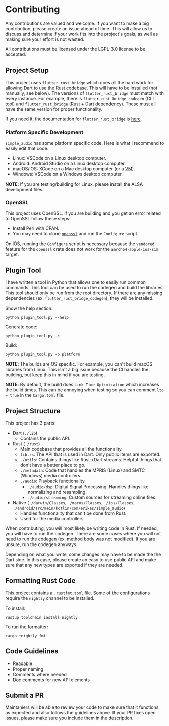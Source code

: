# Contributing
Any contributions are valued and welcome. If you want to make a big contribution, please create an issue ahead of time.
This will allow us to discuss and determine if your work fits into the project's goals, as well as making sure your effort is not wasted.

All contributions must be licensed under the LGPL-3.0 license to be accepted.

## Project Setup
This project uses `flutter_rust_bridge` which does all the hard work for allowing Dart to use the Rust codebase.
This will have to be installed (not manually, see below). The versions of `flutter_rust_bridge` must match with every instance. For example,
there is `flutter_rust_bridge_codegen` (CLI tool) and `flutter_rust_bridge` (Rust + Dart dependency).
These must all have the same version for proper functionality.

If you need it, the documentation for `flutter_rust_bridge` is [here](https://cjycode.com/flutter_rust_bridge/).

### Platform Specific Development
`simple_audio` has some platform specific code. Here is what I recommend to easily edit that code:
- Linux: VSCode on a Linux desktop computer.
- Android: Android Studio on a Linux desktop computer.
- macOS/iOS: XCode on a Mac desktop computer (or a [VM](https://github.com/notAperson535/OneClick-macOS-Simple-KVM)).
- Windows: VSCode on a Windows desktop computer.

**NOTE**: If you are testing/building for Linux, please install the ALSA development files.

### OpenSSL
This project uses OpenSSL. If you are building and you get an error related to OpenSSL follow these steps:
- Install Perl with CPAN.
- You may need to clone [`openssl`](https://github.com/openssl/openssl) and run the `Configure` script.

On iOS, running the `Configure` script is necessary because the `vendored` feature for the `openssl` crate
does not work for the `aarch64-apple-ios-sim` target.

## Plugin Tool
I have written a tool in Python that allows one to easily run common commands.
This tool can be used to run the codegen and build the libraries.
This tool should only be run from the root directory.
If there are any missing dependencies (ex. `flutter_rust_bridge_codegen`), they will be installed.

Show the help section:
```
python plugin_tool.py --help
```

Generate code:
```
python plugin_tool.py -c
```

Build:
```
python plugin_tool.py -b platform
```

**NOTE**: The builds are OS specific. For example, you can't build macOS libraries from Linux.
This isn't a big issue because the CI handles the building, but keep this in mind if you are testing.

**NOTE**: By default, the build does `Link-Time Optimization` which increases the build times.
This can be annoying when testing so you can comment `lto = true` in the `Cargo.toml` file.

## Project Structure
This project has 3 parts:
- Dart (`./lib`)
  - Contains the public API.
- Rust (`./rust`)
  - Main codebase that provides all the functionality.
  - `lib.rs`: The API that is used in Dart. Only public items are exported.
  - `./utils`: Contains things like Rust->Dart streams. Helpful things that don't have a better place to go.
  - `./metadata`: Code that handles the MPRIS (Linux) and SMTC (Windows) media controllers.
  - `./audio`: Playback functionality.
    - `./audio/dsp`: Digital Signal Processing. Handles things like normalizing and resampling.
    - `./audio/streaming`: Custom sources for streaming online files.
- Native (`./darwin/Classes`, `./macos/Classes`, `./ios/Classes`, `./android/src/main/kotlin/com/erikas/simple_audio`)
  - Handles functionality that can't be done from Rust.
  - Used for the media controllers.

When contributing, you will most likely be writing code in Rust.
If needed, you will have to run the codegen. There are some cases where you
will not need to run the codegen (ex. method body was not modified). If you are unsure, run the codegen anyways.

Depending on what you write, some changes may have to be made the the Dart side. In this case, please create
an easy to use public API and make sure that any new types are exported if they are needed.

## Formatting Rust Code
This project contains a `.rustfmt.toml` file. Some of the configurations require the
`nightly` channel to be installed.

To install:
```
rustup toolchain install nightly
```

To run the formatter:
```
cargo +nightly fmt
```

## Code Guidelines
- Readable
- Proper naming
- Comments where needed
- Doc comments for new API elements

## Submit a PR
Maintaniers will be able to review your code to make sure that it functions as expected and also follows the guidelines above.
If your PR fixes open issues, please make sure you include them in the description.
